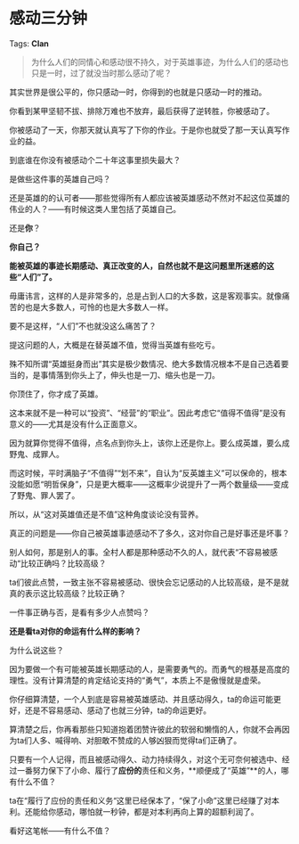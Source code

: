 # 感动三分钟

Tags: **Clan**

> 为什么人们的同情心和感动很不持久，对于英雄事迹，为什么人们的感动也只是一时，过了就没当时那么感动了呢？



其实世界是很公平的，你只感动一时，你得到的也就是只感动一时的推动。

你看到某甲坚韧不拔、排除万难也不放弃，最后获得了逆转胜，你被感动了。

你被感动了一天，你那天就认真写了下你的作业。于是你也就受了那一天认真写作业的益。

到底谁在你没有被感动个二十年这事里损失最大？

是做些这件事的英雄自己吗？

还是英雄的的认可者——那些觉得所有人都应该被英雄感动不然对不起这位英雄的伟业的人？——有时候这类人里包括了英雄自己。

还是**你**？

**你自己？**

**能被英雄的事迹长期感动、真正改变的人，自然也就不是这问题里所迷惑的这些“人们”了。**

毋庸讳言，这样的人是非常多的，总是占到人口的大多数，这是客观事实。就像痛苦的也是大多数人，可怜的也是大多数人一样。

要不是这样，“人们”不也就没这么痛苦了？

提这问题的人，大概是在替英雄不值，觉得当英雄有些吃亏。

殊不知所谓“英雄挺身而出”其实是极少数情况、绝大多数情况根本不是自己选着要当的，是事情落到你头上了，伸头也是一刀、缩头也是一刀。

你顶住了，你才成了英雄。

这本来就不是一种可以“投资”、“经营”的“职业”。因此考虑它“值得不值得”是没有意义的——尤其是没有什么正面意义。

因为就算你觉得不值得，点名点到你头上，该你上还是你上。要么成英雄，要么成野鬼、成罪人。

而这时候，平时满脑子“不值得”“划不来”，自认为“反英雄主义”可以保命的，根本没能如愿“明哲保身”，只是更大概率——这概率少说提升了一两个数量级——变成了野鬼、罪人罢了。

所以，从“这对英雄值还是不值”这种角度谈论没有营养。

真正的问题是——你自己被英雄事迹感动不了多久，这对你自己是好事还是坏事？

别人如何，那是别人的事。全村人都是那种感动不久的人，就代表“不容易被感动“比较正确吗？比较高级？

ta们彼此点赞，一致主张不容易被感动、很快会忘记感动的人比较高级，是不是就真的表示这比较高级？比较正确？

一件事正确与否，是看有多少人点赞吗？

**还是看ta对你的命运有什么样的影响？**

为什么说这些？

因为要做一个有可能被英雄长期感动的人，是需要勇气的。而勇气的根基是高度的理性。没有计算清楚的肯定结论支持的“勇气”，本质上不是傲慢就是虚荣。

你仔细算清楚，一个人到底是容易被英雄感动、并且感动得久，ta的命运可能更好，还是不容易感动、感动了也就三分钟，ta的命运更好。

算清楚之后，你再看那些只知道抱着团赞许彼此的软弱和懒惰的人，你就不会再因为ta们人多、喊得响、对胆敢不赞成的人够凶狠而觉得ta们正确了。

只要有一个人记得，而且被感动得久、动力持续得久，对这个无可奈何被选中、经过一番努力保下了小命、履行了**应份的**责任和义务，**顺便成了“英雄”**的人，哪有什么不值？

ta在“履行了应份的责任和义务“这里已经保本了，“保了小命”这里已经赚了对本利。还能给你感动，哪怕就一秒钟，都是对本利再向上算的超额利润了。

看好这笔帐——有什么不值？



